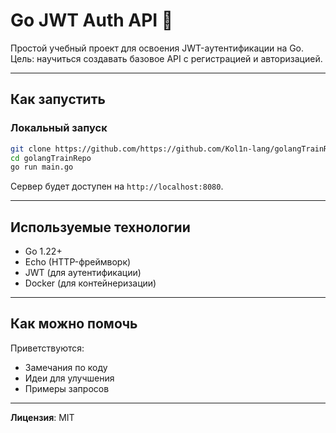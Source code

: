 # **Go JWT Auth API** 🚀  

Простой учебный проект для освоения JWT-аутентификации на Go.  
Цель: научиться создавать базовое API с регистрацией и авторизацией.  

---

## **Как запустить**  

### **Локальный запуск**  
```bash
git clone https://github.com/https://github.com/Kol1n-lang/golangTrainRepo.git
cd golangTrainRepo
go run main.go
```  

Сервер будет доступен на `http://localhost:8080`.

---

## **Используемые технологии**  
- Go 1.22+  
- Echo (HTTP-фреймворк)  
- JWT (для аутентификации)  
- Docker (для контейнеризации)  

---

## **Как можно помочь**  
Приветствуются:  
- Замечания по коду  
- Идеи для улучшения  
- Примеры запросов  

--- 

**Лицензия**: MIT